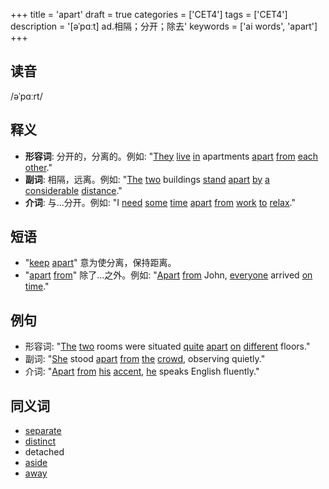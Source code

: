 +++
title = 'apart'
draft = true
categories = ['CET4']
tags = ['CET4']
description = '[əˈpɑːt] ad.相隔；分开；除去'
keywords = ['ai words', 'apart']
+++

## 读音
/əˈpɑːrt/

## 释义
- **形容词**: 分开的，分离的。例如: "[They](/zh/post/they/) [live](/zh/post/live/) [in](/zh/post/in/) apartments [apart](/zh/post/apart/) [from](/zh/post/from/) [each](/zh/post/each/) [other](/zh/post/other/)."
- **副词**: 相隔，远离。例如: "[The](/zh/post/the/) [two](/zh/post/two/) buildings [stand](/zh/post/stand/) [apart](/zh/post/apart/) [by](/zh/post/by/) [a](/zh/post/a/) [considerable](/zh/post/considerable/) [distance](/zh/post/distance/)."
- **介词**: 与...分开。例如: "I [need](/zh/post/need/) [some](/zh/post/some/) [time](/zh/post/time/) [apart](/zh/post/apart/) [from](/zh/post/from/) [work](/zh/post/work/) [to](/zh/post/to/) [relax](/zh/post/relax/)."

## 短语
- "[keep](/zh/post/keep/) [apart](/zh/post/apart/)" 意为使分离，保持距离。
- "[apart](/zh/post/apart/) [from](/zh/post/from/)" 除了...之外。例如: "[Apart](/zh/post/apart/) [from](/zh/post/from/) John, [everyone](/zh/post/everyone/) arrived [on](/zh/post/on/) [time](/zh/post/time/)."

## 例句
- 形容词: "[The](/zh/post/the/) [two](/zh/post/two/) rooms were situated [quite](/zh/post/quite/) [apart](/zh/post/apart/) [on](/zh/post/on/) [different](/zh/post/different/) floors."
- 副词: "[She](/zh/post/she/) stood [apart](/zh/post/apart/) [from](/zh/post/from/) [the](/zh/post/the/) [crowd](/zh/post/crowd/), observing quietly."
- 介词: "[Apart](/zh/post/apart/) [from](/zh/post/from/) [his](/zh/post/his/) [accent](/zh/post/accent/), [he](/zh/post/he/) speaks English fluently."

## 同义词
- [separate](/zh/post/separate/)
- [distinct](/zh/post/distinct/)
- detached
- [aside](/zh/post/aside/)
- [away](/zh/post/away/)

